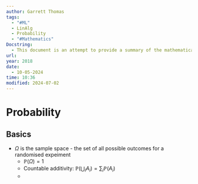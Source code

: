 ```yaml
---
author: Garrett Thomas
tags:
  - "#ML"
  - LinAlg
  - Probability
  - "#Mathematics"
Docstring:
  - This document is an attempt to provide a summary of the mathematical background needed for an introductory class in machine learning.
url: 
year: 2018
date:
  - 10-05-2024
time: 10:36
modified: 2024-07-02
---
```


# Probability
## Basics
- $\Omega$ is the sample space - the set of all possible outcomes for a randomised expeiment
	- $\mathbb{P}(\Omega)=1$
	- Countable additivity: $\mathbb{P}\left(\bigcup_i A_i\right)=\sum_i \mathbb{P}\left(A_i\right)$
	- 